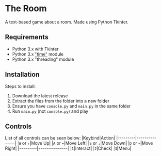 # The Room
A text-based game about a room. Made using Python Tkinter.

## Requirements
- Python 3.x with Tkinter
- Python 3.x ["time"](https://docs.python.org/3/library/time.html) module
- Python 3.x "threading" module

## Installation
Steps to install:
1. Download the latest release
2. Extract the files from the folder into a new folder
3. Ensure you have `console.py` and `main.py` in the same folder
4. Run `main.py` (not `console.py`) and play

## Controls
List of all controls can be seen below:
|Keybind|Action|
|---------|---------------|
|`W` or `↑`|Move Up|
|`A` or `←`|Move Left|
|`S` or `↓`|Move Down|
|`D` or `→`|Move Right|
|---------|---------------|
|`1`|Interact|
|`2`|Check|
|`3`|Menu|
